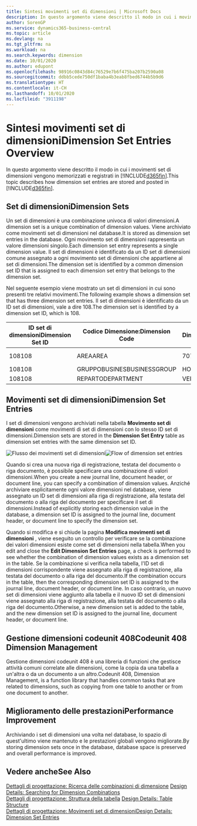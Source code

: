 ```yaml
---
title: Sintesi movimenti set di dimensioni | Microsoft Docs
description: In questo argomento viene descritto il modo in cui i movimenti set di dimensioni vengono memorizzati e registrati in Dynamcis 365.
author: SorenGP
ms.service: dynamics365-business-central
ms.topic: article
ms.devlang: na
ms.tgt_pltfrm: na
ms.workload: na
ms.search.keywords: dimension
ms.date: 10/01/2020
ms.author: edupont
ms.openlocfilehash: 98916c0843d84c76529e7b6f475ba207b2590a08
ms.sourcegitcommit: ddbb5cede750df1baba4b3eab8fbed6744b5b9d6
ms.translationtype: HT
ms.contentlocale: it-CH
ms.lasthandoff: 10/01/2020
ms.locfileid: "3911198"
---
```

# <a name="dimension-set-entries-overview"></a><span data-ttu-id="35e01-103">Sintesi movimenti set di dimensioni</span><span class="sxs-lookup"><span data-stu-id="35e01-103">Dimension Set Entries Overview</span></span>
<span data-ttu-id="35e01-104">In questo argomento viene descritto il modo in cui i movimenti set di dimensioni vengono memorizzati e registrati in [!INCLUDE[d365fin](includes/d365fin_md.md)].</span><span class="sxs-lookup"><span data-stu-id="35e01-104">This topic describes how dimension set entries are stored and posted in [!INCLUDE[d365fin](includes/d365fin_md.md)].</span></span>  

## <a name="dimension-sets"></a><span data-ttu-id="35e01-105">Set di dimensioni</span><span class="sxs-lookup"><span data-stu-id="35e01-105">Dimension Sets</span></span>  
<span data-ttu-id="35e01-106">Un set di dimensioni è una combinazione univoca di valori dimensioni.</span><span class="sxs-lookup"><span data-stu-id="35e01-106">A dimension set is a unique combination of dimension values.</span></span> <span data-ttu-id="35e01-107">Viene archiviato come movimenti set di dimensioni nel database.</span><span class="sxs-lookup"><span data-stu-id="35e01-107">It is stored as dimension set entries in the database.</span></span> <span data-ttu-id="35e01-108">Ogni movimento set di dimensioni rappresenta un valore dimensioni singolo.</span><span class="sxs-lookup"><span data-stu-id="35e01-108">Each dimension set entry represents a single dimension value.</span></span> <span data-ttu-id="35e01-109">Il set di dimensioni è identificato da un ID set di dimensioni comune assegnato a ogni movimento set di dimensioni che appartiene al set di dimensioni.</span><span class="sxs-lookup"><span data-stu-id="35e01-109">The dimension set is identified by a common dimension set ID that is assigned to each dimension set entry that belongs to the dimension set.</span></span>  

<span data-ttu-id="35e01-110">Nel seguente esempio viene mostrato un set di dimensioni in cui sono presenti tre relativi movimenti.</span><span class="sxs-lookup"><span data-stu-id="35e01-110">The following example shows a dimension set that has three dimension set entries.</span></span> <span data-ttu-id="35e01-111">Il set di dimensioni è identificato da un ID set di dimensioni, vale a dire 108.</span><span class="sxs-lookup"><span data-stu-id="35e01-111">The dimension set is identified by a dimension set ID, which is 108.</span></span>  

|<span data-ttu-id="35e01-112">ID set di dimensioni</span><span class="sxs-lookup"><span data-stu-id="35e01-112">Dimension Set ID</span></span>|<span data-ttu-id="35e01-113">Codice Dimensione:</span><span class="sxs-lookup"><span data-stu-id="35e01-113">Dimension Code</span></span>|<span data-ttu-id="35e01-114">Codice Valore Dimensioni:</span><span class="sxs-lookup"><span data-stu-id="35e01-114">Dimension Value Code</span></span>|<span data-ttu-id="35e01-115">Nome valore dimensioni</span><span class="sxs-lookup"><span data-stu-id="35e01-115">Dimension Value Name</span></span>|  
|----------------------|--------------------|--------------------------|--------------------------|  
|<span data-ttu-id="35e01-116">108</span><span class="sxs-lookup"><span data-stu-id="35e01-116">108</span></span>|<span data-ttu-id="35e01-117">AREA</span><span class="sxs-lookup"><span data-stu-id="35e01-117">AREA</span></span>|<span data-ttu-id="35e01-118">70</span><span class="sxs-lookup"><span data-stu-id="35e01-118">70</span></span>|<span data-ttu-id="35e01-119">Nord America</span><span class="sxs-lookup"><span data-stu-id="35e01-119">America North</span></span>|  
|<span data-ttu-id="35e01-120">108</span><span class="sxs-lookup"><span data-stu-id="35e01-120">108</span></span>|<span data-ttu-id="35e01-121">GRUPPOBUSINES</span><span class="sxs-lookup"><span data-stu-id="35e01-121">BUSINESSGROUP</span></span>|<span data-ttu-id="35e01-122">HOME</span><span class="sxs-lookup"><span data-stu-id="35e01-122">HOME</span></span>|<span data-ttu-id="35e01-123">Home</span><span class="sxs-lookup"><span data-stu-id="35e01-123">Home</span></span>|  
|<span data-ttu-id="35e01-124">108</span><span class="sxs-lookup"><span data-stu-id="35e01-124">108</span></span>|<span data-ttu-id="35e01-125">REPARTO</span><span class="sxs-lookup"><span data-stu-id="35e01-125">DEPARTMENT</span></span>|<span data-ttu-id="35e01-126">VENDITE</span><span class="sxs-lookup"><span data-stu-id="35e01-126">SALES</span></span>|<span data-ttu-id="35e01-127">Vendite</span><span class="sxs-lookup"><span data-stu-id="35e01-127">Sales</span></span>|  

## <a name="dimension-set-entries"></a><span data-ttu-id="35e01-128">Movimenti set di dimensioni</span><span class="sxs-lookup"><span data-stu-id="35e01-128">Dimension Set Entries</span></span>  
<span data-ttu-id="35e01-129">I set di dimensioni vengono archiviati nella tabella **Movimento set di dimensioni** come movimenti di set di dimensioni con lo stesso ID set di dimensioni.</span><span class="sxs-lookup"><span data-stu-id="35e01-129">Dimension sets are stored in the **Dimension Set Entry** table as dimension set entries with the same dimension set ID.</span></span>  

<span data-ttu-id="35e01-130">![Flusso dei movimenti set di dimensioni](media/dimensionentrynav7.png "Flusso dei movimenti set di dimensioni")</span><span class="sxs-lookup"><span data-stu-id="35e01-130">![Flow of dimension set entries](media/dimensionentrynav7.png "Flow of dimension set entries")</span></span>  

<span data-ttu-id="35e01-131">Quando si crea una nuova riga di registrazione, testata del documento o riga documento, è possibile specificare una combinazione di valori dimensioni.</span><span class="sxs-lookup"><span data-stu-id="35e01-131">When you create a new journal line, document header, or document line, you can specify a combination of dimension values.</span></span> <span data-ttu-id="35e01-132">Anziché archiviare esplicitamente ogni valore dimensioni nel database, viene assegnato un ID set di dimensioni alla riga di registrazione, alla testata del documento o alla riga del documento per specificare il set di dimensioni.</span><span class="sxs-lookup"><span data-stu-id="35e01-132">Instead of explicitly storing each dimension value in the database, a dimension set ID is assigned to the journal line, document header, or document line to specify the dimension set.</span></span>  

<span data-ttu-id="35e01-133">Quando si modifica e si chiude la pagina **Modifica movimenti set di dimensioni** , viene eseguito un controllo per verificare se la combinazione dei valori dimensioni esiste come set di dimensioni nella tabella.</span><span class="sxs-lookup"><span data-stu-id="35e01-133">When you edit and close the **Edit Dimension Set Entries** page, a check is performed to see whether the combination of dimension values exists as a dimension set in the table.</span></span> <span data-ttu-id="35e01-134">Se la combinazione si verifica nella tabella, l'ID set di dimensioni corrispondente viene assegnato alla riga di registrazione, alla testata del documento o alla riga del documento.</span><span class="sxs-lookup"><span data-stu-id="35e01-134">If the combination occurs in the table, then the corresponding dimension set ID is assigned to the journal line, document header, or document line.</span></span> <span data-ttu-id="35e01-135">In caso contrario, un nuovo set di dimensioni viene aggiunto alla tabella e il nuovo ID set di dimensioni viene assegnato alla riga di registrazione, alla testata del documento o alla riga del documento.</span><span class="sxs-lookup"><span data-stu-id="35e01-135">Otherwise, a new dimension set is added to the table, and the new dimension set ID is assigned to the journal line, document header, or document line.</span></span>

## <a name="codeunit-408-dimension-management"></a><span data-ttu-id="35e01-136">Gestione dimensioni codeunit 408</span><span class="sxs-lookup"><span data-stu-id="35e01-136">Codeunit 408 Dimension Management</span></span>
<span data-ttu-id="35e01-137">Gestione dimensioni codeunit 408 è una libreria di funzioni che gestisce attività comuni correlate alle dimensioni, come la copia da una tabella a un'altra o da un documento a un altro.</span><span class="sxs-lookup"><span data-stu-id="35e01-137">Codeunit 408, Dimension Management, is a function library that handles common tasks that are related to dimensions, such as copying from one table to another or from one document to another.</span></span>

## <a name="performance-improvement"></a><span data-ttu-id="35e01-138">Miglioramento delle prestazioni</span><span class="sxs-lookup"><span data-stu-id="35e01-138">Performance Improvement</span></span>  
<span data-ttu-id="35e01-139">Archiviando i set di dimensioni una volta nel database, lo spazio di quest'ultimo viene mantenuto e le prestazioni globali vengono migliorate.</span><span class="sxs-lookup"><span data-stu-id="35e01-139">By storing dimension sets once in the database, database space is preserved and overall performance is improved.</span></span>  

## <a name="see-also"></a><span data-ttu-id="35e01-140">Vedere anche</span><span class="sxs-lookup"><span data-stu-id="35e01-140">See Also</span></span>  
<span data-ttu-id="35e01-141">[Dettagli di progettazione: Ricerca delle combinazioni di dimensione](design-details-searching-for-dimension-combinations.md) </span><span class="sxs-lookup"><span data-stu-id="35e01-141">[Design Details: Searching for Dimension Combinations](design-details-searching-for-dimension-combinations.md) </span></span>  
<span data-ttu-id="35e01-142">[Dettagli di progettazione: Struttura della tabella](design-details-table-structure.md) </span><span class="sxs-lookup"><span data-stu-id="35e01-142">[Design Details: Table Structure](design-details-table-structure.md) </span></span>  
[<span data-ttu-id="35e01-143">Dettagli di progettazione: Movimenti set di dimensioni</span><span class="sxs-lookup"><span data-stu-id="35e01-143">Design Details: Dimension Set Entries</span></span>](design-details-dimension-set-entries.md)   
